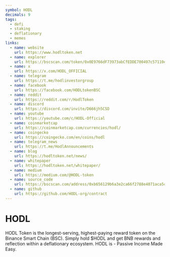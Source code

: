 ```yaml
---
symbol: HODL
decimals: 9
tags:
  - defi
  - staking
  - deflationary
  - memes
links:
  - name: website
    url: https://www.hodltoken.net
  - name: explorer
    url: https://bscscan.com/token/0x0E9766dF73973abCfEDDE700497c57110ee5c301
  - name: x
    url: https://x.com/HODL_OFFICIAL
  - name: telegram
    url: https://t.me/hodlinvestorgroup
  - name: facebook
    url: https://facebook.com/HODLtokenBSC
  - name: reddit
    url: https://reddit.com/r/HodlToken
  - name: discord
    url: https://discord.com/invite/D666jh5C5D
  - name: youtube
    url: https://youtube.com/c/HODL-Official
  - name: coinmarketcap
    url: https://coinmarketcap.com/currencies/hodl/
  - name: coingecko
    url: https://coingecko.com/en/coins/hodl
  - name: telegram_news
    url: https://t.me/HodlAnnouncements
  - name: blog
    url: https://hodltoken.net/news/
  - name: whitepaper
    url: https://hodltoken.net/whitepaper/
  - name: medium
    url: https://medium.com/@HODL-token
  - name: source_code
    url: https://bscscan.com/address/0xb656129b6a3e2ca66f2788e4071aca5cb9f83f81#code
  - name: github
    url: https://github.com/HODL-org/contract
---
```


# HODL

HODL Token is the longest-serving, highest-paying reward token on the Binance Smart Chain (BSC). Simply hold $HODL and get BNB rewards and reflection within a deflationary ecosystem. HODL is - Passive Income Made Easy.
